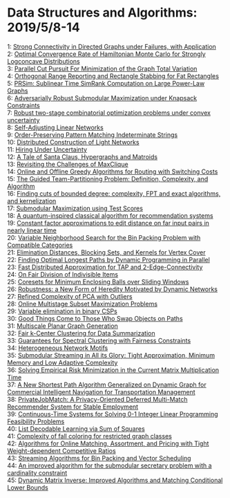 # Data Structures and Algorithms: 2019/5/8-14  
1: [Strong Connectivity in Directed Graphs under Failures, with Application](https://doi.org/10.48550/arXiv.1511.02913)  
2: [Optimal Convergence Rate of Hamiltonian Monte Carlo for Strongly  Logconcave Distributions](https://doi.org/10.48550/arXiv.1905.02313)  
3: [Parallel Cut Pursuit For Minimization of the Graph Total Variation](https://doi.org/10.48550/arXiv.1905.02316)  
4: [Orthogonal Range Reporting and Rectangle Stabbing for Fat Rectangles](https://doi.org/10.48550/arXiv.1905.02322)  
5: [PRSim: Sublinear Time SimRank Computation on Large Power-Law Graphs](https://doi.org/10.48550/arXiv.1905.02354)  
6: [Adversarially Robust Submodular Maximization under Knapsack Constraints](https://doi.org/10.48550/arXiv.1905.02367)  
7: [Robust two-stage combinatorial optimization problems under convex  uncertainty](https://doi.org/10.48550/arXiv.1905.02469)  
8: [Self-Adjusting Linear Networks](https://doi.org/10.48550/arXiv.1905.02472)  
9: [Order-Preserving Pattern Matching Indeterminate Strings](https://doi.org/10.48550/arXiv.1905.02589)  
10: [Distributed Construction of Light Networks](https://doi.org/10.48550/arXiv.1905.02592)  
11: [Hiring Under Uncertainty](https://doi.org/10.48550/arXiv.1905.02709)  
12: [A Tale of Santa Claus, Hypergraphs and Matroids](https://doi.org/10.48550/arXiv.1807.07189)  
13: [Revisiting the Challenges of MaxClique](https://doi.org/10.48550/arXiv.1807.09091)  
14: [Online and Offline Greedy Algorithms for Routing with Switching Costs](https://doi.org/10.48550/arXiv.1905.02800)  
15: [The Guided Team-Partitioning Problem: Definition, Complexity, and  Algorithm](https://doi.org/10.48550/arXiv.1905.03037)  
16: [Finding cuts of bounded degree: complexity, FPT and exact algorithms,  and kernelization](https://doi.org/10.48550/arXiv.1905.03134)  
17: [Submodular Maximization using Test Scores](https://doi.org/10.48550/arXiv.1605.07172)  
18: [A quantum-inspired classical algorithm for recommendation systems](https://doi.org/10.48550/arXiv.1807.04271)  
19: [Constant factor approximations to edit distance on far input pairs in  nearly linear time](https://doi.org/10.48550/arXiv.1904.05459)  
20: [Variable Neighborhood Search for the Bin Packing Problem with Compatible  Categories](https://doi.org/10.48550/arXiv.1905.03427)  
21: [Elimination Distances, Blocking Sets, and Kernels for Vertex Cover](https://doi.org/10.48550/arXiv.1905.03631)  
22: [Finding Optimal Longest Paths by Dynamic Programming in Parallel](https://doi.org/10.48550/arXiv.1905.03645)  
23: [Fast Distributed Approximation for TAP and 2-Edge-Connectivity](https://doi.org/10.48550/arXiv.1711.03359)  
24: [On Fair Division of Indivisible Items](https://doi.org/10.48550/arXiv.1805.06232)  
25: [Coresets for Minimum Enclosing Balls over Sliding Windows](https://doi.org/10.48550/arXiv.1905.03718)  
26: [Robustness: a New Form of Heredity Motivated by Dynamic Networks](https://doi.org/10.48550/arXiv.1905.04106)  
27: [Refined Complexity of PCA with Outliers](https://doi.org/10.48550/arXiv.1905.04124)  
28: [Online Multistage Subset Maximization Problems](https://doi.org/10.48550/arXiv.1905.04162)  
29: [Variable elimination in binary CSPs](https://doi.org/10.48550/arXiv.1905.04209)  
30: [Good Things Come to Those Who Swap Objects on Paths](https://doi.org/10.48550/arXiv.1905.04219)  
31: [Multiscale Planar Graph Generation](https://doi.org/10.48550/arXiv.1802.09617)  
32: [Fair k-Center Clustering for Data Summarization](https://doi.org/10.48550/arXiv.1901.08628)  
33: [Guarantees for Spectral Clustering with Fairness Constraints](https://doi.org/10.48550/arXiv.1901.08668)  
34: [Heterogeneous Network Motifs](https://doi.org/10.48550/arXiv.1901.10026)  
35: [Submodular Streaming in All its Glory: Tight Approximation, Minimum  Memory and Low Adaptive Complexity](https://doi.org/10.48550/arXiv.1905.00948)  
36: [Solving Empirical Risk Minimization in the Current Matrix Multiplication  Time](https://doi.org/10.48550/arXiv.1905.04447)  
37: [A New Shortest Path Algorithm Generalized on Dynamic Graph for  Commercial Intelligent Navigation for Transportation Management](https://doi.org/10.48550/arXiv.1905.04469)  
38: [PrivateJobMatch: A Privacy-Oriented Deferred Multi-Match Recommender  System for Stable Employment](https://doi.org/10.48550/arXiv.1905.04564)  
39: [Continuous-Time Systems for Solving 0-1 Integer Linear Programming  Feasibility Problems](https://doi.org/10.48550/arXiv.1905.04612)  
40: [List Decodable Learning via Sum of Squares](https://doi.org/10.48550/arXiv.1905.04660)  
41: [Complexity of fall coloring for restricted graph classes](https://doi.org/10.48550/arXiv.1905.04695)  
42: [Algorithms for Online Matching, Assortment, and Pricing with Tight  Weight-dependent Competitive Ratios](https://doi.org/10.48550/arXiv.1905.04770)  
43: [Streaming Algorithms for Bin Packing and Vector Scheduling](https://doi.org/10.48550/arXiv.1905.04897)  
44: [An improved algorithm for the submodular secretary problem with a  cardinality constraint](https://doi.org/10.48550/arXiv.1905.04941)  
45: [Dynamic Matrix Inverse: Improved Algorithms and Matching Conditional  Lower Bounds](https://doi.org/10.48550/arXiv.1905.05067)  